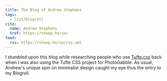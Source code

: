 ```yaml
---
title: The Blog of Andrew Stephens
tags:
  - list/blogroll
cite:
  name: Andrew Stephens
  href: https://sheep.horse/
feed:
  rss: https://sheep.horse/rss.xml
---
```


I stumbled upon this blog while researching people who use [Tufte.css](https://github.com/edwardtufte/tufte-css) back when I was also using the Tufte CSS project for PhotoGabble. As usual, Andrew's unique spin on minimalist design caught my eye thus the entry to my Blogroll.